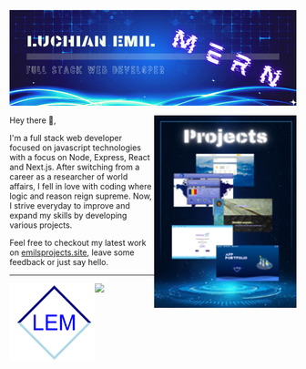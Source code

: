 [![Header](https://github.com/EmilLM/EmilLM/blob/main/gh-header.png "Header")](https://emilsprojects.site/)


<p>
  <a href="https://github.com/EmilLM/EmilLM/blob/main/Projects.png"><img width="250" align='right' src="https://github.com/EmilLM/EmilLM/blob/main/Projects.png"></a>
</p>

Hey there 👋,

I'm a full stack web developer focused on javascript technologies with a focus on Node, Express, React and Next.js. After switching from a career as a researcher of world affairs, I fell in love with coding where logic and reason reign supreme. Now, I strive everyday to improve and expand my skills by developing various projects.

Feel free to checkout my latest work on <a href="emilsprojects.site">emilsprojects.site</a>, leave some feedback or just say hello.

---

 <p>
  <img width="150" align='left' src="https://github.com/EmilLM/EmilLM/blob/main/logo.png">
</p>


![](https://img.shields.io/badge/Code-Javascript-informational?style=flat&logo=JavaScript&logoColor=white&color=004A9D)
 

